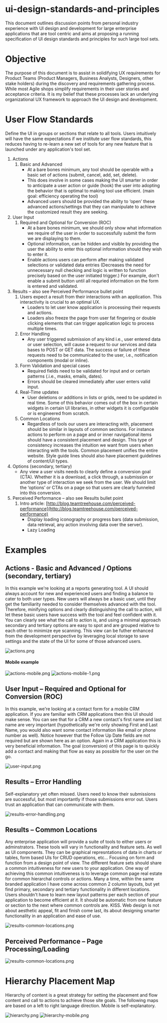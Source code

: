# ui-design-standards-and-principles
This document outlines discussion points from personal industry experience with UI design and development for large enterprise applications that are tool centric and aims at proposing a running specification of UI design standards and principles for such large tool sets. 
# Objective
The purpose of this document is to assist in solidifying UX requirements for Product Teams (Product Managers, Business Analysts, Designers, other stake holders) during the discovery and requirements gathering process. While most Agile shops simplify requirements in their user stories and acceptance criteria. It is my belief that these processes lack an underlying organizational UX framework to approach the UI design and development. 
# User Flow Standards
Define the UI in groups or sections that relate to all tools. Users intuitively will have the same expectations if we institute user flow standards, this reduces having to re-learn a new set of tools for any new feature that is launched under any application's tool set. 

1. Actions
    1. Basic and Advanced
        - At a bare bones minimum, any tool should be operable with a basic set of actions (submit, cancel, add, set, delete). 
        - This does involve in some cases making the UI smarter in order to anticipate a user action or guide (hook) the user into adopting the behavior that is optimal to making tool use efficient. (main goal: efficiency operating the tool)
        - Advanced users should be provided the ability to ‘open’ these advanced actions/settings that they can manipulate to achieve the customized result they are seeking.
2. User Input
    1. Required and Optional for Conversion (ROC)
        - At a bare bones minimum, we should only show what information we require of the user in order to successfully submit the form we are displaying to them.
        - Optional information, can be hidden and visible by providing the user the ability to enter this optional information should they wish to enter it.
        - Enable actions users can perform after making validated selections or validated data entries (Decreases the need for unnecessary null checking and logic is written to function precisely based on the user initiated trigger.) For example, don't enable a submit button until all requried information on the form is entered and validated. 
3. Results – also see Perceived Performance bullet point
    1. Users expect a result from their interactions with an application. This interactivity is crucial to an optimal UX.
        - Loaders to let user know application is processing their requests and actions. 
        - Loaders also freeze the page from user fat fingering or double clicking elements that can trigger application logic to process multiple times. 
    2. Error Handling
        - Any user triggered submission of any kind i.e., user entered data or user selection, will cause a request to our services and data bases to POST or GET data. The success or failure of these requests need to be communicated to the user, i.e., notification components (modal or inline).
    3. Form Validation and special cases
        - Required fields need to be validated for input and or certain patterns (.i.e., masks, emails, dates).
        - Errors should be cleared immediately after user enters valid input.
    4. Real-Time updates
        - User deletions or additions in lists or grids, need to be updated in real time. Some of this behavior comes out of the box in certain widgets in certain UI libraries, in other widgets it is configurable or is engineered from scratch. 
    5. Common Locations
        - Regardless of tools our users are interacting with, placement should be similar in layouts of common sections. For instance actions to perform on a page and or inner navigational items should have a consistent placement and design. This type of consistency increases the intuition we want from users when interacting with the tools. Common placement unifies the entire website. Style guide lines should also have placement guidelines of content/UI types.
4. Options (secondary, tertiary)
    - Any view a user visits needs to clearly define a conversion goal (CTA). Whether it is a download, a click through, a submission or another type of interaction we seek from the user. We should limit the ‘options’ or CTAs on a page so that users are clearly funneled into this conversion.
5. Perceived Performance – also see Results bullet point
    1. Intro article: [http://blog.teamtreehouse.com/perceived-performance](http://blog.teamtreehouse.com/perceived-performance)
        - Display loading iconography or progress bars (data submission, data retrieval, any action involving data over the server).
        - Lazy Loading
# Examples
## Actions - Basic and Advanced / Options (secondary, tertiary)

In this example we're looking at a reports generating tool. A UI should always account for new and experienced users and finding a balance to cater to both user types. New users will always be a basic user, until they get the familiarity needed to consider themselves advanced with the tool. Therefore, minifying options and clearly distinguishing the call to action, will let these basic users have success with the tool and feel confident with it. You can clearly see what the call to action is, and using a minimal approach secondary and tertiary options are easy to spot and are grouped relative to each other to minimize eye scanning. This view can be futher enhanced from the development perspective by leveraging local storage to save settings and the state of the UI for some of those advanced users. 

![actions.png](actions.png)

#### Mobile example

![actions-mobile.png](actions-mobile.png)
![actions-mobile-1.png](actions-mobile-1.png)

## User Input – Required and Optional for Conversion (ROC) 

In this example, we're looking at a contact form for a mobile CRM application. If you are familiar with CRM applications then this UI  should make sense. You can see that for a CRM a new contact's first name and last name are very important (hypothetically we're only showing First and Last Name, you would also want some contact information like email or phone number as well). Notice however that the Follow Up Date fields are not required but are shown here as an option. Again in a CRM application this is very beneficial information. The goal (conversion) of this page is to quickly add a contact and making that flow as easy as possible for the user on the go. 

![user-input.png](user-input.png)

## Results – Error Handling

Self-explanatory yet often missed. Users need to know their submissions are successful, but most importantly if those submissions error out. Users trust an application that can communicate with them. 

![results-error-handling.png](results-error-handling.png)

## Results – Common Locations

Any enterprise application will provide a suite of tools to either users or adminstrators. These tools will vary in functionality and feature sets. As well as UI components. They can be graphical represntations of data in charts or tables, form based UIs for CRUD operations, etc... Focusing on form and function from a design point of view. The different feature sets should share a common intuitiveness for new users to your application. One way of achieving this common intuitiveness is to leverage common page real estate for common hierarchal controls or actions. Many a time, within the same branded application I have come across common 2 column layouts, but yet find primary, secondary and tertiary functionality in different locations. Users shouldn't have to learn new layout patterns per each section of your application to become efficient at it. It should be automatic from one feature or section to the next where common controls are. KISS. Web design is not about aesthetic appeal, fit and finish come last, its about designing smarter functionality in an application and ease of use. 

![results-common-locations.png](results-common-locations.png)

## Perceived Performance – Page Processing/Loading

![results-common-locations.png](results-common-locations.png)

# Hierarchy Placement Map 
Hierarchy of content is a great strategy for setting the placement and flow content and call to actions to achieve those site goals. The following maps are based on a left to right language direction. Mobile is self-explanatory. 

![hierarchy.png](hierarchy.png)
![hierarchy-mobile.png](hierarchy-mobile.png)


